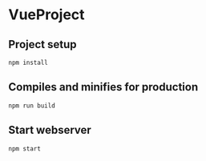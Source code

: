 # VueProject

## Project setup
```
npm install
```
## Compiles and minifies for production
```
npm run build
```
## Start webserver
```
npm start
```
